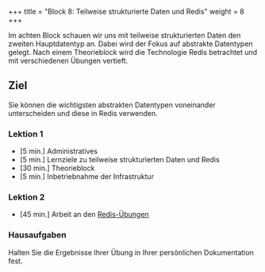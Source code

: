 +++
title = "Block 8: Teilweise strukturierte Daten und Redis"
weight = 8
+++

Im achten Block schauen wir uns mit teilweise strukturierten Daten den zweiten
Hauptdatentyp an. Dabei wird der Fokus auf abstrakte Datentypen gelegt. Nach
einem Theorieblock wird die Technologie Redis betrachtet und mit verschiedenen
Übungen vertieft.

## Ziel

Sie können die wichtigsten abstrakten Datentypen voneinander unterscheiden und
diese in Redis verwenden.

### Lektion 1

- [5 min.] Administratives
- [5 min.] Lernziele zu teilweise strukturierten Daten und Redis
- [30 min.] Theorieblock
- [5 min.] Inbetriebnahme der Infrastruktur

### Lektion 2

- [45 min.] Arbeit an den [Redis-Übungen](hauptdatentypen/teilweise-strukturierte/redis/#übungen)

### Hausaufgaben

Halten Sie die Ergebnisse Ihrer Übung in Ihrer persönlichen Dokumentation fest.
